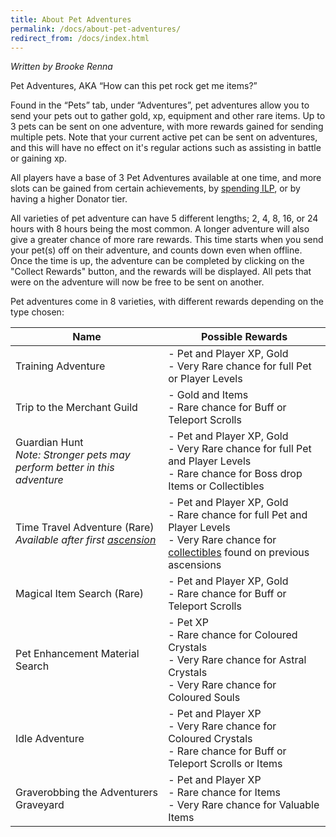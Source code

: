 ```yaml
---
title: About Pet Adventures
permalink: /docs/about-pet-adventures/
redirect_from: /docs/index.html
---
```


_Written by Brooke Renna_

Pet Adventures, AKA “How can this pet rock get me items?”

Found in the “Pets” tab, under “Adventures”, pet adventures allow you to send your pets out to gather gold, xp, equipment and other rare items. Up to 3 pets can be sent on one adventure, with more rewards gained for sending multiple pets. Note that your current active pet can be sent on adventures, and this will have no effect on it's regular actions such as assisting in battle or gaining xp. 

All players have a base of 3 Pet Adventures available at one time, and more slots can be gained from certain achievements, by [spending ILP](https://idle.land/docs/premium-upgrades/), or by having a higher Donator tier. 

All varieties of pet adventure can have 5 different lengths; 2, 4, 8, 16, or 24 hours with 8 hours being the most common. A longer adventure will also give a greater chance of more rare rewards. This time starts when you send your pet(s) off on their adventure, and counts down even when offline. Once the time is up, the adventure can be completed by clicking on the "Collect Rewards" button, and the rewards will be displayed. All pets that were on the adventure will now be free to be sent on another.

Pet adventures come in 8 varieties, with different rewards depending on the type chosen:

Name | Possible Rewards
------------ | -------------
Training Adventure |- Pet and Player XP, Gold<br>- Very Rare chance for full Pet or Player Levels
Trip to the Merchant Guild |- Gold and Items<br>- Rare chance for Buff or Teleport Scrolls
Guardian Hunt<br>_Note: Stronger pets may perform better in this adventure_ |- Pet and Player XP, Gold<br>- Very Rare chance for full Pet and Player Levels<br>- Rare chance for Boss drop Items or Collectibles
Time Travel Adventure (Rare)<br> _Available after first [ascension](https://idle.land/docs/about-ascending/)_ |- Pet and Player XP, Gold<br>- Rare chance for full Pet and Player Levels<br>- Very Rare chance for [collectibles](https://idle.land/docs/collectible-info/) found on previous ascensions
Magical Item Search (Rare) |- Pet and Player XP, Gold<br>- Rare chance for Buff or Teleport Scrolls
Pet Enhancement Material Search |- Pet XP<br>- Rare chance for Coloured Crystals<br>- Very Rare chance for Astral Crystals<br>- Very Rare chance for Coloured Souls
Idle Adventure |- Pet and Player XP<br>- Very Rare chance for Coloured Crystals<br>- Rare chance for Buff or Teleport Scrolls or Items
Graverobbing the Adventurers Graveyard |- Pet and Player XP<br>- Rare chance for Items<br>- Very Rare chance for Valuable Items

